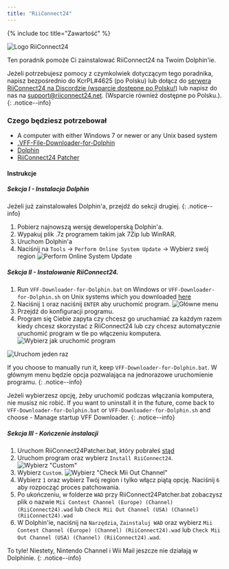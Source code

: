 ```yaml
---
title: "RiiConnect24"
---
```


{% include toc title="Zawartość" %}

![Logo RiiConnect24](/images/WiiRC24Logo.jpg)

Ten poradnik pomoże Ci zainstalować RiiConnect24 na Twoim Dolphin'ie.

Jeżeli potrzebujesz pomocy z czymkolwiek dotyczącym tego poradnika, napisz bezpośrednio do KcrPL#4625 (po Polsku) lub dołącz do [serwera RiiConnect24 na Discordzie (wsparcie dostępne po Polsku!)](https://discord.gg/b4Y7jfD) lub napisz do nas na [support@riiconnect24.net](mailto:support@riiconnect24.net). (Wsparcie również dostępne po Polsku.).
{: .notice--info}

### Czego będziesz potrzebował
* A computer with either Windows 7 or newer or any Unix based system
* [.VFF-File-Downloader-for-Dolphin](https://github.com/RiiConnect24/.VFF-File-Downloader-for-Dolphin/releases)
* [Dolphin](https://dolphin-emu.org/download/)
* [RiiConnect24 Patcher](https://github.com/RiiConnect24/RiiConnect24-Patcher/releases)

#### Instrukcje

##### Sekcja I - Instalacja Dolphin

Jeżeli już zainstalowałeś Dolphin'a, przejdź do sekcji drugiej.
{: .notice--info}

1. Pobierz najnowszą wersję deweloperską Dolphin'a.
2. Wypakuj plik .7z programem takim jak 7Zip lub WinRAR.
3. Uruchom Dolphin'a
4. Naciśnij na `Tools` -> `Perform Online System Update` -> Wybierz swój region ![Perform Online System Update](/images/Dolphin_RC24/1.jpg)

##### Sekcja II - Instalowanie RiiConnect24.

1. Run `VFF-Downloader-for-Dolphin.bat` on Windows or `VFF-Downloader-for-Dolphin.sh` on Unix systems which you downloaded [here](https://github.com/RiiConnect24/.VFF-File-Downloader-for-Dolphin/releases)
2. Naciśnij `1` oraz naciśnij `ENTER` aby uruchomić program. ![Główne menu](/images/Dolphin_RC24/2.jpg)
3. Przejdź do konfiguracji programu.
4. Program się Ciebie zapyta czy chcesz go uruchamiać za każdym razem kiedy chcesz skorzystać z RiiConnect24 lub czy chcesz automatycznie uruchomić program w tle po włączeniu komputera. ![Wybierz jak uruchomić program](/images/Dolphin_RC24/3.jpg)

![Uruchom jeden raz](/images/Dolphin_RC24/4.jpg)

If you choose to manually run it, keep `VFF-Downloader-for-Dolphin.bat`. W głównym menu będzie opcja pozwalająca na jednorazowe uruchomienie programu.
{: .notice--info}

Jeżeli wybierzesz opcję, żeby uruchomić podczas włączania komputera, nie musisz nic robić. If you want to uninstall it in the future, come back to `VFF-Downloader-for-Dolphin.bat` or `VFF-Downloader-for-Dolphin.sh` and choose - Manage startup VFF Downloader.
{: .notice--info}

##### Sekcja III - Kończenie instalacji

1. Uruchom RiiConnect24Patcher.bat, który pobrałeś [stąd](https://github.com/RiiConnect24/RiiConnect24-Patcher/releases)
2. Uruchom program oraz wybierz `Install RiiConnect24`. ![Wybierz "Custom"](/images/Dolphin_RC24/5.jpg)
3. Wybierz `Custom`. ![Wybierz "Check Mii Out Channel"](/images/Dolphin_RC24/6.jpg)
4. Wybierz `1` oraz wybierz Twój region i tylko włącz piątą opcję. Naciśnij `6` aby rozpocząć proces patchowania.
5. Po ukończeniu, w folderze `WAD` przy RiiConnect24Patcher.bat zobaczysz plik o nazwie `Mii Contest Channel (Europe) (Channel) (RiiConnect24).wad` lub `Check Mii Out Channel (USA) (Channel) (RiiConnect24).wad`
6. W Dolphin'ie, naciśnij na `Narzędzia`, `Zainstaluj WAD` oraz wybierz `Mii Contest Channel (Europe) (Channel) (RiiConnect24).wad` lub `Check Mii Out Channel (USA) (Channel) (RiiConnect24).wad`.

To tyle! Niestety, Nintendo Channel i Wii Mail jeszcze nie działają w Dolphinie.
{: .notice--info}
